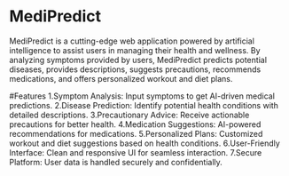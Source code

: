 # MediPredict
MediPredict is a cutting-edge web application powered by artificial intelligence to assist users in managing their health and wellness. By analyzing symptoms provided by users, MediPredict predicts potential diseases, provides descriptions, suggests precautions, recommends medications, and offers personalized workout and diet plans.

#Features
1.Symptom Analysis: Input symptoms to get AI-driven medical predictions.
2.Disease Prediction: Identify potential health conditions with detailed descriptions.
3.Precautionary Advice: Receive actionable precautions for better health.
4.Medication Suggestions: AI-powered recommendations for medications.
5.Personalized Plans: Customized workout and diet suggestions based on health conditions.
6.User-Friendly Interface: Clean and responsive UI for seamless interaction.
7.Secure Platform: User data is handled securely and confidentially.
